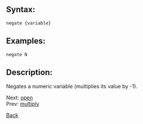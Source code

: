 ## Syntax:
`negate {variable}`
## Examples:
`negate N`
## Description:
Negates a numeric variable (multiplies its value by -1).

Next: [open](open.md)  
Prev: [multiply](multiply.md)

[Back](../../README.md)
